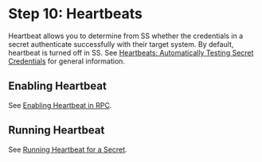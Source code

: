 [title]: # "10. Heartbeats"
[tags]: # "Heartbeat"
[priority]: # "100"

# Step 10: Heartbeats

Heartbeat allows you to determine from SS whether the credentials in a secret authenticate successfully with their target system. By default, heartbeat is turned off in SS. See [Heartbeats: Automatically Testing Secret Credentials](../../secret-heartbeats/index.md) for general information.

## Enabling Heartbeat

See [Enabling Heartbeat in RPC](../../secret-heartbeats/enabling-heartbeat-in-rpc/index.md).

## Running Heartbeat

See [Running Heartbeat for a Secret](../../secret-heartbeats/running-heartbeat-for-a-secret/index.md).
